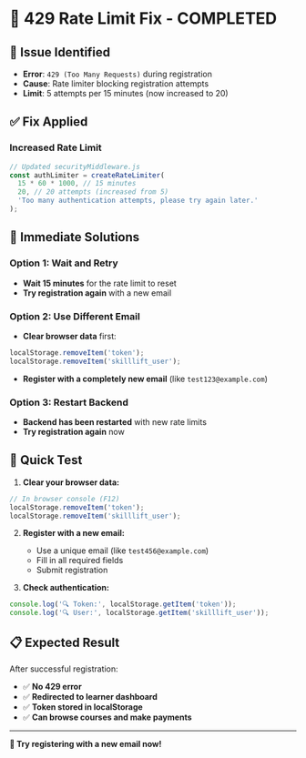 # 🔧 **429 Rate Limit Fix - COMPLETED**

## 🐛 **Issue Identified**
- **Error**: `429 (Too Many Requests)` during registration
- **Cause**: Rate limiter blocking registration attempts
- **Limit**: 5 attempts per 15 minutes (now increased to 20)

## ✅ **Fix Applied**

### **Increased Rate Limit**
```javascript
// Updated securityMiddleware.js
const authLimiter = createRateLimiter(
  15 * 60 * 1000, // 15 minutes
  20, // 20 attempts (increased from 5)
  'Too many authentication attempts, please try again later.'
);
```

## 🎯 **Immediate Solutions**

### **Option 1: Wait and Retry**
- **Wait 15 minutes** for the rate limit to reset
- **Try registration again** with a new email

### **Option 2: Use Different Email**
- **Clear browser data** first:
```javascript
localStorage.removeItem('token');
localStorage.removeItem('skilllift_user');
```
- **Register with a completely new email** (like `test123@example.com`)

### **Option 3: Restart Backend**
- **Backend has been restarted** with new rate limits
- **Try registration again** now

## 🚀 **Quick Test**

1. **Clear your browser data:**
```javascript
// In browser console (F12)
localStorage.removeItem('token');
localStorage.removeItem('skilllift_user');
```

2. **Register with a new email:**
   - Use a unique email (like `test456@example.com`)
   - Fill in all required fields
   - Submit registration

3. **Check authentication:**
```javascript
console.log('🔍 Token:', localStorage.getItem('token'));
console.log('🔍 User:', localStorage.getItem('skilllift_user'));
```

## 📋 **Expected Result**

After successful registration:
- ✅ **No 429 error**
- ✅ **Redirected to learner dashboard**
- ✅ **Token stored in localStorage**
- ✅ **Can browse courses and make payments**

---

**🎯 Try registering with a new email now!**
